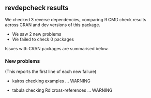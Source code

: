 ## revdepcheck results

We checked 3 reverse dependencies, comparing R CMD check results across CRAN and dev versions of this package.

 * We saw 2 new problems
 * We failed to check 0 packages

Issues with CRAN packages are summarised below.

### New problems
(This reports the first line of each new failure)

* kairos
  checking examples ... WARNING

* tabula
  checking Rd cross-references ... WARNING

